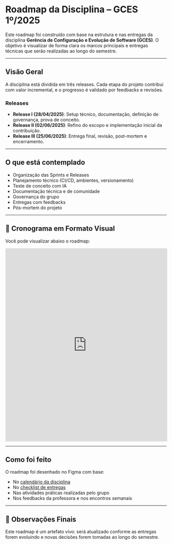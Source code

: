 # Roadmap da Disciplina – GCES 1º/2025

Este roadmap foi construído com base na estrutura e nas entregas da disciplina **Gerência de Configuração e Evolução de Software (GCES)**. O objetivo é visualizar de forma clara os marcos principais e entregas técnicas que serão realizadas ao longo do semestre.

---

## Visão Geral

A disciplina está dividida em três releases. Cada etapa do projeto contribui com valor incremental, e o progresso é validado por feedbacks e revisões.

### Releases

- **Release I (28/04/2025)**: Setup técnico, documentação, definição de governança, prova de conceito.
- **Release II (02/06/2025)**: Refino do escopo e implementação inicial da contribuição.
- **Release III (25/06/2025)**: Entrega final, revisão, post-mortem e encerramento.

---

## O que está contemplado

- Organização das Sprints e Releases
- Planejamento técnico (CI/CD, ambientes, versionamento)
- Teste de conceito com IA
- Documentação técnica e de comunidade
- Governança do grupo
- Entregas com feedbacks
- Pós-mortem do projeto

---

## 📅 Cronograma em Formato Visual

Você pode visualizar abaixo o roadmap:

<iframe style="border: 1px solid rgba(0, 0, 0, 0.1);" width="100%" height="600" src="https://embed.figma.com/board/aqDyCZO8Sjd8inKCNY9l4Y/Roadmap-disciplina-GCES?node-id=0-1&embed-host=share" allowfullscreen></iframe>

---

## Como foi feito

O roadmap foi desenhado no Figma com base:

- No [calendário da disciplina](https://github.com/FGA-GCES/A-disciplina/blob/master/plano-ensino-carla.md)
- No [checklist de entregas](https://github.com/FGA-GCES/A-disciplina/blob/master/cheklists.md)
- Nas atividades práticas realizadas pelo grupo
- Nos feedbacks da professora e nos encontros semanais

---

## 📝 Observações Finais

Este roadmap é um artefato vivo: será atualizado conforme as entregas forem evoluindo e novas decisões forem tomadas ao longo do semestre.